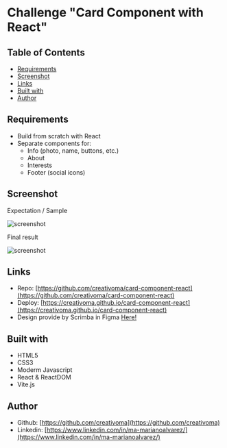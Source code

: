 # Challenge "Card Component with React"

## Table of Contents

  - [Requirements](#requirements)
  - [Screenshot](#screenshot)
  - [Links](#links)
  - [Built with](#built-with)
  - [Author](#author)

## Requirements 

- Build from scratch with React
- Separate components for:
  - Info (photo, name, buttons, etc.)
  - About
  - Interests
  - Footer (social icons)

## Screenshot

Expectation / Sample

![screenshot](./src/images/screenshot-sample.png)

Final result

![screenshot](./src/images/screenshot-result.png)

## Links

- Repo: [https://github.com/creativoma/card-component-react](https://github.com/creativoma/card-component-react)
- Deploy: [https://creativoma.github.io/card-component-react](https://creativoma.github.io/card-component-react)
- Design provide by Scrimba in Figma [Here!](https://www.figma.com/file/4ctPLUvIn5b5Ep6YPOZWWd/Digital-Business-Card?node-id=0%3A129)

## Built with

- HTML5
- CSS3 
- Moderm Javascript
- React & ReactDOM
- Vite.js

## Author

- Github: [https://github.com/creativoma](https://github.com/creativoma)
- Linkedin: [https://www.linkedin.com/in/ma-marianoalvarez/](https://www.linkedin.com/in/ma-marianoalvarez/)